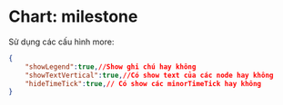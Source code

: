# Chart: milestone

Sử dụng các cấu hình more:

```json
{
    "showLegend":true,//Show ghi chú hay không
    "showTextVertical":true,//Có show text của các node hay không
    "hideTimeTick":true,// Có show các minorTimeTick hay không
}
```
